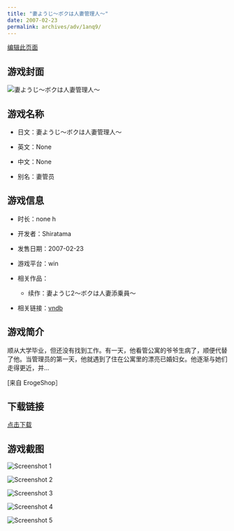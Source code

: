 ```yaml
---
title: "妻ようじ～ボクは人妻管理人～"
date: 2007-02-23
permalink: archives/adv/1anq9/
---
```

[编辑此页面](https://github.com/ACG-3/ADV3-source/blob/main/source/_posts/%E5%A6%BB%E3%82%88%E3%81%86%E3%81%98%EF%BD%9E%E3%83%9C%E3%82%AF%E3%81%AF%E4%BA%BA%E5%A6%BB%E7%AE%A1%E7%90%86%E4%BA%BA%EF%BD%9E.md)

## 游戏封面

![妻ようじ～ボクは人妻管理人～](https://pan.timero.xyz/d/onedrive/img_lib_001/%E5%A6%BB%E3%82%88%E3%81%86%E3%81%98%EF%BD%9E%E3%83%9C%E3%82%AF%E3%81%AF%E4%BA%BA%E5%A6%BB%E7%AE%A1%E7%90%86%E4%BA%BA%EF%BD%9E_cover.avif)


## 游戏名称

- 日文：妻ようじ～ボクは人妻管理人～
- 英文：None
- 中文：None

- 别名：妻管员


## 游戏信息

- 时长：none h
- 开发者：Shiratama
- 发售日期：2007-02-23
- 游戏平台：win
- 相关作品：
   - 续作：妻ようじ2～ボクは人妻添乗員～

- 相关链接：[vndb](https://vndb.org/v4128)


## 游戏简介

顺从大学毕业，但还没有找到工作。有一天，他看管公寓的爷爷生病了，顺便代替了他。当管理员的第一天，他就遇到了住在公寓里的漂亮已婚妇女。他逐渐与她们走得更近，并...

[来自 ErogeShop］


## 下载链接

[点击下载](https://pan.timero.xyz/onedrive/adv_lib_001/%E5%A6%BB%E3%82%88%E3%81%86%E3%81%98%EF%BD%9E%E3%83%9C%E3%82%AF%E3%81%AF%E4%BA%BA%E5%A6%BB%E7%AE%A1%E7%90%86%E4%BA%BA%EF%BD%9E)


## 游戏截图


![Screenshot 1](https://pan.timero.xyz/d/onedrive/img_lib_001/%E5%A6%BB%E3%82%88%E3%81%86%E3%81%98%EF%BD%9E%E3%83%9C%E3%82%AF%E3%81%AF%E4%BA%BA%E5%A6%BB%E7%AE%A1%E7%90%86%E4%BA%BA%EF%BD%9E_Screenshot_1.avif)

![Screenshot 2](https://pan.timero.xyz/d/onedrive/img_lib_001/%E5%A6%BB%E3%82%88%E3%81%86%E3%81%98%EF%BD%9E%E3%83%9C%E3%82%AF%E3%81%AF%E4%BA%BA%E5%A6%BB%E7%AE%A1%E7%90%86%E4%BA%BA%EF%BD%9E_Screenshot_2.avif)

![Screenshot 3](https://pan.timero.xyz/d/onedrive/img_lib_001/%E5%A6%BB%E3%82%88%E3%81%86%E3%81%98%EF%BD%9E%E3%83%9C%E3%82%AF%E3%81%AF%E4%BA%BA%E5%A6%BB%E7%AE%A1%E7%90%86%E4%BA%BA%EF%BD%9E_Screenshot_3.avif)

![Screenshot 4](https://pan.timero.xyz/d/onedrive/img_lib_001/%E5%A6%BB%E3%82%88%E3%81%86%E3%81%98%EF%BD%9E%E3%83%9C%E3%82%AF%E3%81%AF%E4%BA%BA%E5%A6%BB%E7%AE%A1%E7%90%86%E4%BA%BA%EF%BD%9E_Screenshot_4.avif)

![Screenshot 5](https://pan.timero.xyz/d/onedrive/img_lib_001/%E5%A6%BB%E3%82%88%E3%81%86%E3%81%98%EF%BD%9E%E3%83%9C%E3%82%AF%E3%81%AF%E4%BA%BA%E5%A6%BB%E7%AE%A1%E7%90%86%E4%BA%BA%EF%BD%9E_Screenshot_5.avif)

